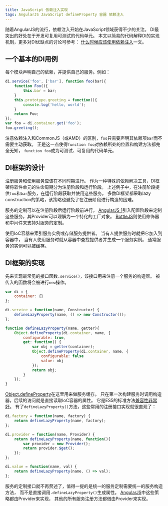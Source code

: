 ```yaml
---
title: JavaScript 依赖注入实现
tags: AngularJS JavaScript defineProperty 容器 依赖注入
---
```


随着AngularJS的流行，依赖注入开始在JavaScript领域获得不少的关注。
DI最突出的好处在于开发可复用可测试的代码单元。
本文以简易的代码解释DI的实现机制，更多对DI优缺点的讨论可参考：
[什么时候应该使用依赖注入](/2016/11/12/dependency-injection.html)一文。

<!--more-->

## 一个基本的DI用例

每个模块声明自己的依赖，并提供自己的服务。例如：

```javascript
di.service('foo', ['bar'], function foo(bar){
    function Foo(){
        this.bar = bar;
    }
    this.prototype.greeting = function(){
        console.log('hello, world');
    }
    return Foo;
});
var foo = di.container.get('foo');
foo.greeting();
```

注意依赖注入和CommonJS（或AMD）的区别，`foo`只需要声明其依赖项`bar`而不需要主动获取。
正是这一点使得`function foo`对依赖所处的位置和构建方法都完全无知，
`function foo`成为可测试、可复用的代码单元。

## DI框架的设计

注册服务和使用服务应该在不同时期进行。
作为一种特殊的依赖解决工具，DI框架将软件单元的生命周期分为注册阶段和运行阶段。
上述例子中，在注册阶段提供`foo`和`bar`服务，在运行阶段获取并使用这些服务。
多数DI框架都采取lazy construction的策略，该策略也避免了在注册阶段进行构造的困难。

服务的定制可以在注册阶段后运行阶段前进行。
[AngularJS 1][ng]引入配置阶段来定制这些服务，其Provider可以理解为一个特化的工厂对象。
[BottleJS][BottleJS]则使用修饰器和中间件来支持对服务的定制。

使用IoC容器来索引服务实例或存储服务提供者。
当有人提供服务时就把它加入到容器中，
当有人使用服务时就从容器中查找提供者并生成一个服务实例。
通常服务的实例可以被缓存。

## DI框架的实现

先来实现最常见的接口函数`.service()`，该接口用来注册一个服务的构造器。
被传入的函数将会被进行`new`操作。

```javascript
var di = {
    container: {}
};

di.service = function(name, Constructor) {
    defineLazyProperty(name, () => new Constructor());
};

function defineLazyProperty(name, getter){
    Object.defineProperty(di.container, name, {
        configurable: true,
        get: function() {
            var obj = getter(container);
            Object.defineProperty(di.container, name, {
                configurable: false
                value: obj
            });
            return obj;
        }
    });
}
```

[Object.defineProperty][defprop]在这里用来做服务缓存。
只在第一次构建服务时调用构造器，后续的访问就是直接读取IoC容器的属性。
它是ES5的标准方法[兼容性非常好][caniuse-defprop]。
有了`defineLazyProperty()`方法，这些常用的注册接口实现就很直观了：

```javascript
di.factory = function(name, factory) {
    return defineLazyProperty(name, factory);
};

di.provider = function(name, Provider) {
    return defineLazyProperty(name, function(){
        var provider = new Provider();
        return provider.$get();
    });
};

di.value = function(name, val) {
    return defineLazyProperty(name, () => val);
};
```

服务的定制接口就不再赘述了，值得一提的是统一的服务定制需要统一的服务构造方法，
而不是直接调用`.defineLazyProperty()`生成属性。
[AngularJS][ng]中这些策略都由Provider来实现，
其他的所有服务注册方法都借由Provider来实现。

[BottleJS]: https://github.com/young-steveo/bottlejs
[ng]: https://angularjs.org/
[defprop]: https://developer.mozilla.org/zh-CN/docs/Web/JavaScript/Reference/Global_Objects/Object/defineProperty
[caniuse-defprop]: http://caniuse.com/#search=defineproperty
